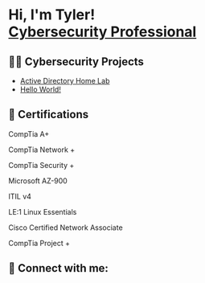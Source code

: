 <h1>Hi, I'm Tyler! <br/><a <a href="\https://www.linkedin.com/in/tyler-reynolds-1a57a62b0/">Cybersecurity Professional</a>

<h2>👨‍💻 Cybersecurity Projects</h2>

 - [Active Directory Home Lab](https://github.com/TylerReynolds123/ActiveDirectoryLab/blob/main/README.md)
 - [Hello World!](https://github.com/joshcybertest/LABURL)

<h2>📄 Certifications</h2>

CompTia A+

CompTia Network +
 
CompTia Security + 

Microsoft AZ-900

ITIL v4

LE:1 Linux Essentials

Cisco Certified Network Associate

CompTia Project +


<h2> 🤳 Connect with me:</h2>


[linkedin]: https://www.linkedin.com/in/tyler-reynolds-1a57a62b0/

<!--


Here are some ideas to get you started:

- 🔭 I’m currently working on ...
- 🌱 I’m currently learning ...
- 👯 I’m looking to collaborate on ...
- 🤔 I’m looking for help with ...
- 💬 Ask me about ...
- 📫 How to reach me: ...
- 😄 Pronouns: ...
- ⚡ Fun fact: ...
-->
